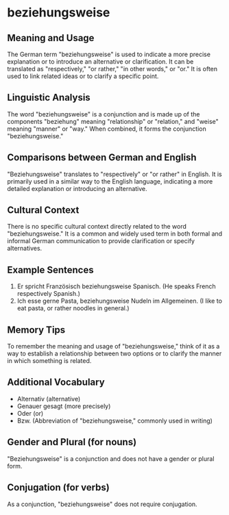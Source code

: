 # beziehungsweise
## Meaning and Usage
The German term "beziehungsweise" is used to indicate a more precise explanation or to introduce an alternative or clarification. It can be translated as "respectively," "or rather," "in other words," or "or." It is often used to link related ideas or to clarify a specific point.

## Linguistic Analysis
The word "beziehungsweise" is a conjunction and is made up of the components "beziehung" meaning "relationship" or "relation," and "weise" meaning "manner" or "way." When combined, it forms the conjunction "beziehungsweise."

## Comparisons between German and English
"Beziehungsweise" translates to "respectively" or "or rather" in English. It is primarily used in a similar way to the English language, indicating a more detailed explanation or introducing an alternative.

## Cultural Context
There is no specific cultural context directly related to the word "beziehungsweise." It is a common and widely used term in both formal and informal German communication to provide clarification or specify alternatives.

## Example Sentences
1. Er spricht Französisch beziehungsweise Spanisch. (He speaks French respectively Spanish.)
2. Ich esse gerne Pasta, beziehungsweise Nudeln im Allgemeinen. (I like to eat pasta, or rather noodles in general.)

## Memory Tips
To remember the meaning and usage of "beziehungsweise," think of it as a way to establish a relationship between two options or to clarify the manner in which something is related. 

## Additional Vocabulary
- Alternativ (alternative)
- Genauer gesagt (more precisely)
- Oder (or)
- Bzw. (Abbreviation of "beziehungsweise," commonly used in writing)

## Gender and Plural (for nouns)
"Beziehungsweise" is a conjunction and does not have a gender or plural form.

## Conjugation (for verbs)
As a conjunction, "beziehungsweise" does not require conjugation.